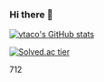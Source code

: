 ### Hi there 👋

[![vtaco's GitHub stats](https://github-readme-stats.vercel.app/api?username=vtaco&show_icons=true&theme=gruvbox)](https://github.com/vtaco/github-readme-stats)

[![Solved.ac tier](http://mazassumnida.wtf/api/v2/generate_badge?boj={vtaco})](https://solved.ac/{woosj7129})
<!--
**vtaco/vtaco** is a ✨ _special_ ✨ repository because its `README.md` (this file) appears on your GitHub profile.

Here are some ideas to get you started:

- 🔭 I’m currently working on ...
- 🌱 I’m currently learning ...
- 👯 I’m looking to collaborate on ...
- 🤔 I’m looking for help with ...
- 💬 Ask me about ...
- 📫 How to reach me: ...
- 😄 Pronouns: ...
- ⚡ Fun fact: ...
-->

712
